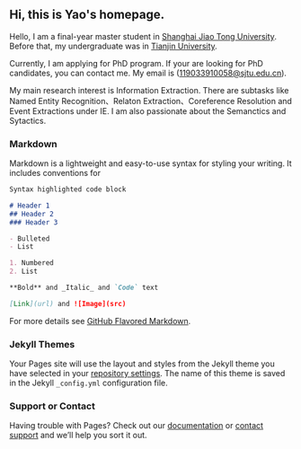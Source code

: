 ## Hi, this is Yao's homepage.

Hello, I am a final-year master student in [Shanghai Jiao Tong University](https://www.sjtu.edu.cn/). Before that, my undergraduate was in [Tianjin University](http://www.tju.edu.cn/).

Currently, I am applying for PhD program. If your are looking for PhD candidates, you can contact me. My email is (119033910058@sjtu.edu.cn).

My main research interest is Information Extraction. There are subtasks like Named Entity Recognition、Relaton Extraction、Coreference Resolution and Event Extractions under IE. I am also passionate about the Semanctics and Sytactics.

### Markdown

Markdown is a lightweight and easy-to-use syntax for styling your writing. It includes conventions for

```markdown
Syntax highlighted code block

# Header 1
## Header 2
### Header 3

- Bulleted
- List

1. Numbered
2. List

**Bold** and _Italic_ and `Code` text

[Link](url) and ![Image](src)
```

For more details see [GitHub Flavored Markdown](https://guides.github.com/features/mastering-markdown/).

### Jekyll Themes

Your Pages site will use the layout and styles from the Jekyll theme you have selected in your [repository settings](https://github.com/ccoay/ccoay.github.io/settings/pages). The name of this theme is saved in the Jekyll `_config.yml` configuration file.

### Support or Contact

Having trouble with Pages? Check out our [documentation](https://docs.github.com/categories/github-pages-basics/) or [contact support](https://support.github.com/contact) and we’ll help you sort it out.

